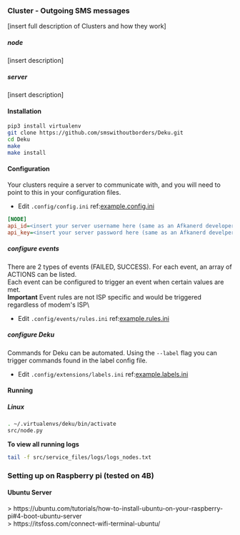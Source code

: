 ### Cluster - Outgoing SMS messages
[insert full description of Clusters and how they work]

##### node
[insert description]
##### server
[insert description]


#### Installation
```bash
pip3 install virtualenv
git clone https://github.com/smswithoutborders/Deku.git
cd Deku
make
make install
```
#### Configuration
<p>
Your clusters require a server to communicate with, and you will need to point to this in your configuration files.</p>

- Edit `.config/config.ini` ref:[example.config.ini](.configs/example.config.ini)
```ini
[NODE]
api_id=<insert your server username here (same as an Afkanerd developer Auth ID)
api_key=<insert your server password here (same as an Afkanerd develper Auth Key)
```

##### configure events
There are 2 types of events (FAILED, SUCCESS). For each event, an array of ACTIONS can be listed. \
Each event can be configured to trigger an event when certain values are met. \
**Important** Event rules are not ISP specific and would be triggered regardless of modem's ISP\

- Edit `.config/events/rules.ini` ref:[example.rules.ini](.configs/events/example.rules.ini)

##### configure Deku
Commands for Deku can be automated. Using the `--label` flag you can trigger commands found in the label config file.
- Edit `.config/extensions/labels.ini` ref:[example.labels.ini](.configs/exensions/example.labels.ini)

#### Running
##### Linux
```bash
. ~/.virtualenvs/deku/bin/activate
src/node.py
```
<b>To view all running logs</b>
```bash
tail -f src/service_files/logs/logs_nodes.txt
```



<h3>Setting up on Raspberry pi (tested on 4B)</h3>
<h4>Ubuntu Server</h4>
> https://ubuntu.com/tutorials/how-to-install-ubuntu-on-your-raspberry-pi#4-boot-ubuntu-server<br>
> https://itsfoss.com/connect-wifi-terminal-ubuntu/
